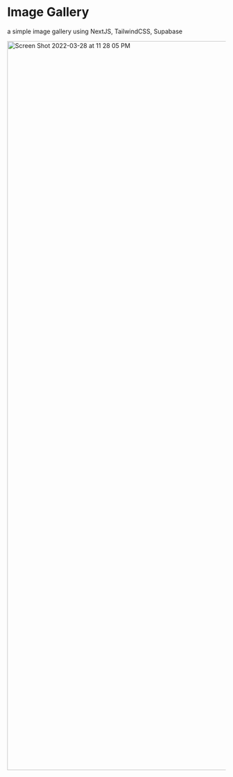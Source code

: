 # Image Gallery

a simple image gallery using NextJS, TailwindCSS, Supabase

<img width="1680" alt="Screen Shot 2022-03-28 at 11 28 05 PM" src="https://user-images.githubusercontent.com/62977699/160533294-81fe8569-7378-4072-bd20-cbcb302eef17.png">
